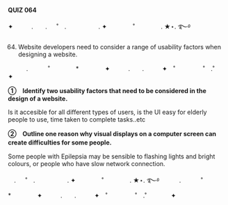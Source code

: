 
**QUIZ 064** 

✦　　　.　　. 　 ˚　.　　　　　 . ✦　　　 　˚　　　　 . ★⋆. ࿐࿔ 

64. Website developers need to consider a range of usability factors when designing a website.

　　　.   　　˚　　 　　*　　 　　✦　　　.　　.　　　✦　˚ 　　　　 ˚　.˚　　　　✦

   
**①　Identify two usability factors that need to be considered in the design of a website.**


Is it accesible for all different types of users, is the UI easy for elderly people to use, time taken to complete tasks..etc

**②　Outline one reason why visual displays on a computer screen can create difficulties for some people.**　


Some people with Epilepsia may be sensible to flashing lights and bright colours, or people who have slow network connection.

　. 　 ˚　.　　　　　 . ✦　　　 　˚　　　　 . ★⋆. ࿐࿔ 
　　　.   　　˚　　 　　*　　 　　✦　　　.　　.　　　✦　˚ 　　　　 ˚　.˚　　　　✦
